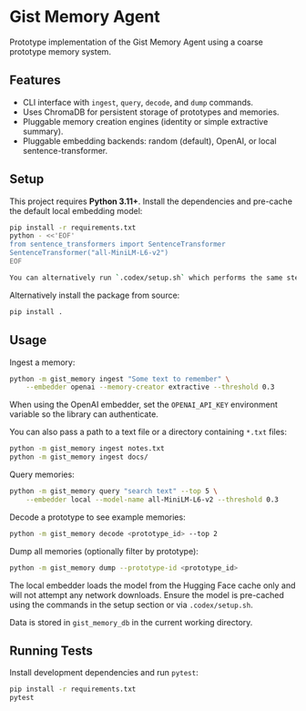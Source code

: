 # Gist Memory Agent

Prototype implementation of the Gist Memory Agent using a coarse prototype memory system.

## Features

 - CLI interface with `ingest`, `query`, `decode`, and `dump` commands.
- Uses ChromaDB for persistent storage of prototypes and memories.
- Pluggable memory creation engines (identity or simple extractive summary).
- Pluggable embedding backends: random (default), OpenAI, or local sentence-transformer.

## Setup

This project requires **Python 3.11+**.  Install the dependencies and pre-cache
the default local embedding model:

```bash
pip install -r requirements.txt
python - <<'EOF'
from sentence_transformers import SentenceTransformer
SentenceTransformer("all-MiniLM-L6-v2")
EOF

You can alternatively run `.codex/setup.sh` which performs the same steps.
```

Alternatively install the package from source:

```bash
pip install .
```

## Usage

Ingest a memory:

```bash
python -m gist_memory ingest "Some text to remember" \
    --embedder openai --memory-creator extractive --threshold 0.3
```

When using the OpenAI embedder, set the ``OPENAI_API_KEY`` environment
variable so the library can authenticate.

You can also pass a path to a text file or a directory containing ``*.txt``
files:

```bash
python -m gist_memory ingest notes.txt
python -m gist_memory ingest docs/
```

Query memories:

```bash
python -m gist_memory query "search text" --top 5 \
    --embedder local --model-name all-MiniLM-L6-v2 --threshold 0.3
```

Decode a prototype to see example memories:

```bash
python -m gist_memory decode <prototype_id> --top 2
```

Dump all memories (optionally filter by prototype):

```bash
python -m gist_memory dump --prototype-id <prototype_id>
```

The local embedder loads the model from the Hugging Face cache only and will not
attempt any network downloads. Ensure the model is pre-cached using the commands
in the setup section or via `.codex/setup.sh`.

Data is stored in `gist_memory_db` in the current working directory.

## Running Tests

Install development dependencies and run `pytest`:

```bash
pip install -r requirements.txt
pytest
```
